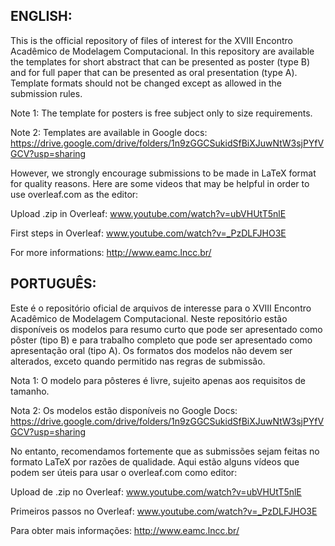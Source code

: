 ENGLISH:
-
This is the official repository of files of interest for the XVIII Encontro Acadêmico de Modelagem Computacional. 
In this repository are available the templates for short abstract that can be presented as poster (type B) and
for full paper that can be presented as oral presentation (type A). 
Template formats should not be changed except as allowed in the submission rules. 

Note 1: The template for posters is free subject only to size requirements.

Note 2: Templates are available in Google docs: https://drive.google.com/drive/folders/1n9zGGCSukidSfBiXJuwNtW3sjPYfVGCV?usp=sharing

However, we strongly encourage submissions to be made in LaTeX format for quality reasons. 
Here are some videos that may be helpful in order to use overleaf.com as the editor:

Upload .zip in Overleaf: www.youtube.com/watch?v=ubVHUtT5nlE

First steps in Overleaf: www.youtube.com/watch?v=_PzDLFJHO3E

For more informations: http://www.eamc.lncc.br/

PORTUGUÊS:
-
Este é o repositório oficial de arquivos de interesse para o XVIII Encontro Acadêmico de Modelagem Computacional.
Neste repositório estão disponíveis os modelos para resumo curto que pode ser apresentado como pôster (tipo B) e
para trabalho completo que pode ser apresentado como apresentação oral (tipo A). 
Os formatos dos modelos não devem ser alterados, exceto quando permitido nas regras de submissão. 

Nota 1: O modelo para pôsteres é livre, sujeito apenas aos requisitos de tamanho.

Nota 2: Os modelos estão disponíveis no Google Docs: https://drive.google.com/drive/folders/1n9zGGCSukidSfBiXJuwNtW3sjPYfVGCV?usp=sharing

No entanto, recomendamos fortemente que as submissões sejam feitas no formato LaTeX por razões de qualidade. 
Aqui estão alguns vídeos que podem ser úteis para usar o overleaf.com como editor:

Upload de .zip no Overleaf: www.youtube.com/watch?v=ubVHUtT5nlE

Primeiros passos no Overleaf: www.youtube.com/watch?v=_PzDLFJHO3E

Para obter mais informações: http://www.eamc.lncc.br/
